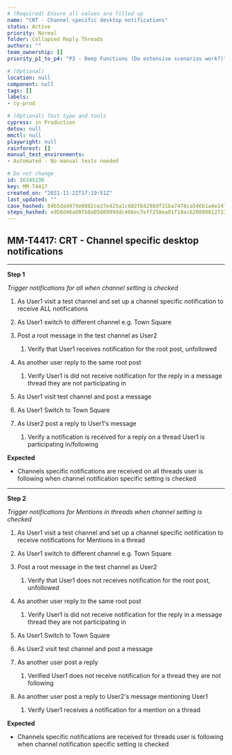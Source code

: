 ```yaml
---
# (Required) Ensure all values are filled up
name: "CRT - Channel specific desktop notifications"
status: Active
priority: Normal
folder: Collapsed Reply Threads
authors: ""
team_ownership: []
priority_p1_to_p4: "P3 - Deep Functions (Do extensive scenarios work?)"

# (Optional)
location: null
component: null
tags: []
labels: 
- cy-prod

# (Optional) Test type and tools
cypress: in Production
detox: null
mmctl: null
playwright: null
rainforest: []
manual_test_environments: 
- Automated - No manual tests needed

# Do not change
id: 16345136
key: MM-T4417
created_on: "2021-11-22T17:19:51Z"
last_updated: ""
case_hashed: 84b5dad479e0882ce27e425a1c602f84298df31ba7478ca546b1a4e14fe8111340bb42d69cf4225851b483d7ce453b92
steps_hashed: e958d46a08fb8a0586999ddc466ec7eff258ea01f18ac620898012723265fad5aedb3b3029c413a6958dd0a66ee503ae
---
```


<!-- (Auto-generated) Based on frontmatter's "key" and "name" -->

## MM-T4417: CRT - Channel specific desktop notifications

---

**Step 1**

_Trigger notifications for all when channel setting is checked_

1. As User1 visit a test channel and set up a channel specific notification to receive ALL notifications 

2. As User1 switch to different channel e.g. Town Square

3. Post a root message in the test channel as User2

   1. Verify that User1 receives notification for the root post, unfollowed

4. As another user reply to the same root post

   1. Verify User1 is did not receive notification for the reply in a message thread they are not participating in

5. As User1 visit test channel and post a message

6. As User1 Switch to Town Square

7. As User2 post a reply to User1's message 

   1. Verify a notification is received for a reply on a thread User1 is participating in/following

**Expected**

- Channels specific notifications are received on all threads user is following when channel notification specific setting is checked

---

**Step 2**

_Trigger notifications for Mentions in threads when channel setting is checked_

1. As User1 visit a test channel and set up a channel specific notification to receive notifications for Mentions in a thread 

2. As User1 switch to different channel e.g. Town Square

3. Post a root message in the test channel as User2

   1. Verify that User1 does not receives notification for the root post, unfollowed

4. As another user reply to the same root post

   1. Verify User1 is did not receive notification for the reply in a message thread they are not participating in

5. As User1 Switch to Town Square

6. As User2 visit test channel and post a message

7. As another user post a reply

   1. Verified User1 does not receive notification for a thread they are not following

8. As another user post a reply to User2's message mentioning User1 

   1. Verify User1 receives a notification for a mention on a thread

**Expected**

- Channels specific notifications are received for threads user is following when channel notification specific setting is checked
